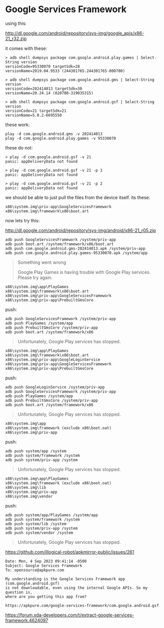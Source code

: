 # Google Services Framework

using this:

<http://dl.google.com/android/repository/sys-img/google_apis/x86-21_r32.zip>

it comes with these:

~~~
> adb shell dumpsys package com.google.android.play.games | Select-String version
versionCode=95330070 targetSdk=28
versionName=2019.04.9533 (244301765.244301765-000700)

> adb shell dumpsys package com.google.android.gms | Select-String version
versionCode=202414013 targetSdk=30
versionName=20.24.14 (020700-319035315)

> adb shell dumpsys package com.google.android.gsf | Select-String version
versionCode=21 targetSdk=21
versionName=5.0.2-6695550
~~~

these work:

~~~
play -d com.google.android.gms -v 202414013
play -d com.google.android.play.games -v 95330070
~~~

these do not:

~~~
> play -d com.google.android.gsf -v 21
panic: appDeliveryData not found

> play -d com.google.android.gsf -v 21 -p 1
panic: appDeliveryData not found

> play -d com.google.android.gsf -v 21 -p 2
panic: appDeliveryData not found
~~~

we should be able to just pull the files from the device itself. its these:

~~~
x86\system.img\priv-app\GoogleServicesFramework
x86\system.img\framework\x86\boot.art
~~~

now lets try this:

<http://dl.google.com/android/repository/sys-img/android/x86-21_r05.zip>

~~~
adb push GoogleServicesFramework /system/priv-app
adb push boot.art /system/framework/x86/boot.art
adb push com.google.android.gms-202414013.apk /system/priv-app
adb push com.google.android.play.games-95330070.apk /system/app
~~~

> Something went wrong
>
> Google Play Games is having trouble with Google Play services. Please try
> again.

~~~
x86\system.img\app\PlayGames
x86\system.img\framework\x86\boot.art
x86\system.img\priv-app\GoogleServicesFramework
x86\system.img\priv-app\PrebuiltGmsCore
~~~

push:

~~~
adb push GoogleServicesFramework /system/priv-app
adb push PlayGames /system/app
adb push PrebuiltGmsCore /system/priv-app
adb push boot.art /system/framework/x86
~~~

> Unfortunately, Google Play services has stopped.

~~~
x86\system.img\app\PlayGames
x86\system.img\framework\x86\boot.art
x86\system.img\priv-app\GoogleLoginService
x86\system.img\priv-app\GoogleServicesFramework
x86\system.img\priv-app\PrebuiltGmsCore
~~~

push:

~~~
adb push GoogleLoginService /system/priv-app
adb push GoogleServicesFramework /system/priv-app
adb push PlayGames /system/app
adb push PrebuiltGmsCore /system/priv-app
adb push boot.art /system/framework/x86
~~~

> Unfortunately, Google Play services has stopped.

~~~
x86\system.img\app
x86\system.img\framework (exclude x86\boot.oat)
x86\system.img\priv-app
~~~

push:

~~~
adb push system/app /system
adb push system/framework /system
adb push system/priv-app /system
~~~

> Unfortunately, Google Play services has stopped.

~~~
x86\system.img\app\PlayGames
x86\system.img\framework (exclude x86\boot.oat)
x86\system.img\lib
x86\system.img\priv-app
x86\system.img\vendor
~~~

push:

~~~
adb push system/app/PlayGames /system/app
adb push system/framework /system
adb push system/lib /system
adb push system/priv-app /system
adb push system/vendor /system
~~~

> Unfortunately, Google Play services has stopped.

https://github.com/illogical-robot/apkmirror-public/issues/261

~~~
Date: Mon, 4 Sep 2023 09:41:14 -0500
Subject: Google Services Framework
To: opensource@apkpure.com

My understanding is the Google Services Framework app (com.google.android.gsf)
is not downloadable, even using the internal Google APIs. So my question is,
where are you getting this app from?

https://apkpure.com/google-services-framework/com.google.android.gsf
~~~

https://forum.xda-developers.com/t/extract-google-services-framework.4624097
